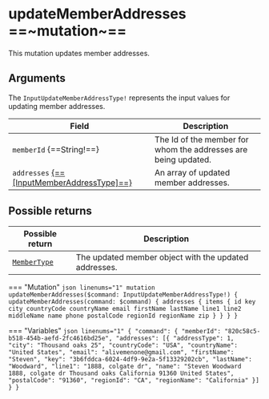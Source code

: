 # updateMemberAddresses ==~mutation~==

This mutation updates member addresses.

## Arguments

The `InputUpdateMemberAddressType!` represents the input values for updating member addresses.

| Field                                                                              | Description                                                    |
|------------------------------------------------------------------------------------|----------------------------------------------------------------|
| `memberId` {==String!==}                                                           | The Id of the member for whom the addresses are being updated. |
| `addresses` [{==[InputMemberAddressType]==}](../Objects/InputMemberAddressType.md) | An array of updated member addresses.                          |


## Possible returns

| Possible return                                          	| Description                                                       	|
|---------------------------------------------------------	|--------------------------------------------------------------------	|
| [`MemberType`](../Objects/MemberType.md)                  |  The updated member object with the updated addresses.             	|


=== "Mutation"
    ```json linenums="1"
    mutation updateMemberAddresses($command: InputUpdateMemberAddressType!) {
    updateMemberAddresses(command: $command) {
        addresses {
        items {
            id
            key
            city
            countryCode
            countryName
            email
            firstName
            lastName
            line1
            line2
            middleName
            name
            phone
            postalCode
            regionId
            regionName
            zip
        }
        }
    }
    }
    ```

=== "Variables"
    ```json linenums="1"
    {
    "command": {
        "memberId": "820c58c5-b518-454b-aefd-2fc4616bd25e",
        "addresses": [{
            "addressType": 1,
            "city": "Thousand oaks 25",
            "countryCode": "USA",
            "countryName": "United States",
            "email": "alivemenone@gmail.com",
            "firstName": "Steven",
            "key": "3b6fddca-6024-4df9-9e2a-5f13329202cb",
            "lastName": "Woodward",
            "line1": "1888, colgate dr",
            "name": "Steven Woodward  1888, colgate dr Thousand oaks California 91360 United States",
            "postalCode": "91360",
            "regionId": "CA",
            "regionName": "California"
        }]
    }
    }
    ```
